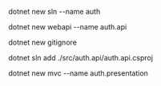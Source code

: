dotnet new sln --name auth

dotnet new webapi --name auth.api

dotnet new gitignore

dotnet sln add ./src/auth.api/auth.api.csproj

dotnet new mvc --name auth.presentation